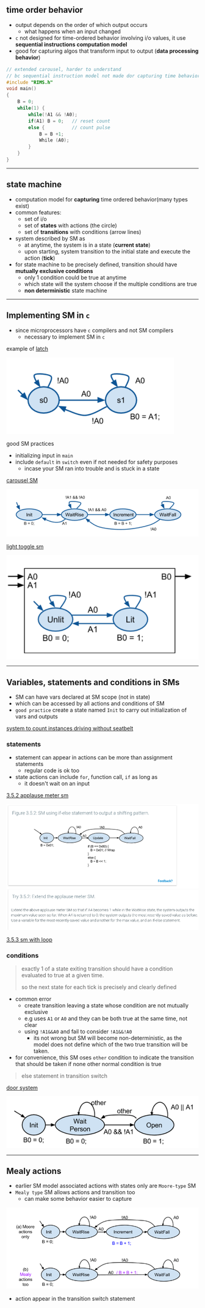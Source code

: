 

## time order behavior

- output depends on the order of which output occurs
  - what happens when an input changed
- `c` not designed for time-ordered behavior involving i/o values, it use **sequential instructions computation model**
- good for capturing algos that transform input to output (**data processing behavior**)

```c
// extended carousel, harder to understand 
// bc sequential instruction model not made dor capturing time behavior
#include "RIMS.h"
void main()
{
    B = 0;
    while(1) {
        while(!A1 && !A0);
        if(A1) B = 0;   // reset count
        else {          // count pulse
            B = B +1;
            While (A0); 
        }
    } 
}
```

---

## state machine 

- computation model for **capturing** time ordered behavior(many types exist)
- common features:
  - set of i/o
  - set of **states** with actions (the circle)
  - set of **transitions** with conditions (arrow lines)
- system described by SM as 
  - at anytime, the system is in a state (**current state**)
  - upon starting, system transition to the initial state and execute the action (**tick**)
- for state machine to be precisely defined, transition should have **mutually exclusive conditions**
  - only 1 condition could be true at anytime
  - which state will the system choose if the multiple conditions are true
  - **non deterministic** state machine

---

## Implementing SM in `c`

- since microprocessors have `c` compilers and not SM compilers
  - necessary to implement SM in `c`

example of [latch](latch.c)
    
![latch](latch.png)

good SM practices
- initializing input in `main`
- include `default` in `switch` even if not needed for safety purposes
  - incase your SM ran into trouble and is stuck in a state

[carousel SM](carousel.c)

![carousel](carousel.png)

[light toggle sm](light_toggle.c)

![light toggle](light_toggle.png)

---

## Variables, statements and conditions in SMs

- SM can have vars declared at SM scope (not in state)
- which can be accessed by all actions and conditions of SM
- `good practice` create a state named `Init` to carry out initialization of vars and outputs 

[system to count instances driving without seatbelt]()

### statements

- statement can appear in actions can be more than assignment statements
  - regular code is ok too
- state actions can include `for`, function call, `if` as long as 
  - it doesn't wait on an input

[3.5.2 applause meter sm]()

![applause](applause.png)

[3.5.3 sm with loop]()

### conditions

> exactly 1 of a state exiting transition should have a condition evaluated to true at a given time.
>
> so the next state for each tick is precisely and clearly defined

- common error
  - create transition leaving a state whose condition are not mutually exclusive
  - e.g uses `A1` or `A0` and they can be both true at the same time, not clear  
  - using `!A1&&A0` and fail to consider `!A1&&!A0`
    - its not wrong but SM will become non-deterministic, as the model does not define which of the two true transition will be taken.
- for convenience, this SM oses `other` condition to indicate the transition that should be taken if none other normal condition is true
> else statement in transition switch

[door system]()

![door](door.png)

---

## Mealy actions

- earlier SM model associated actions with states only are `Moore-type` SM
- `Mealy type` SM allows actions and transition too
  - can make some behavior easier to capture

![mealy1](mealy1.png)

- action appear in the transition switch statement





